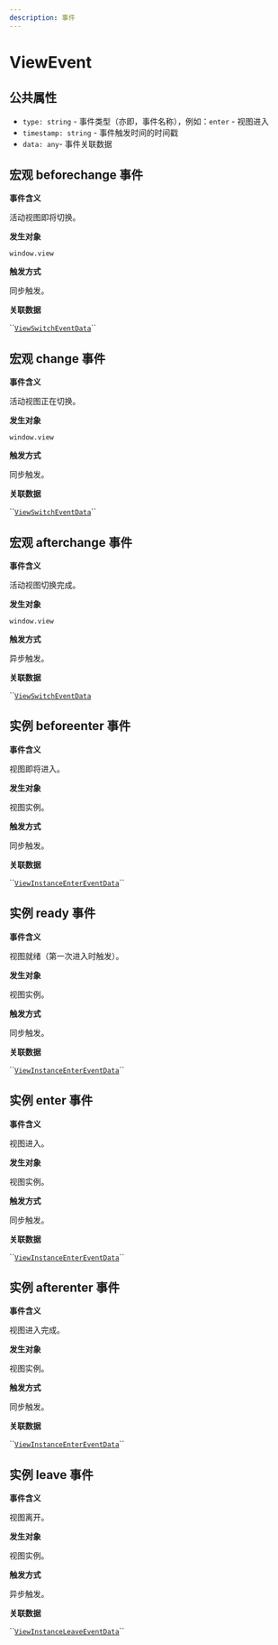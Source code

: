 ```yaml
---
description: 事件
---
```


# ViewEvent

## 公共属性

* `type: string` - 事件类型（亦即，事件名称），例如：`enter` - 视图进入
* `timestamp: string` - 事件触发时间的时间戳
* `data: any`- 事件关联数据

## 宏观 beforechange 事件

**事件含义**

活动视图即将切换。

**发生对象**

`window.view`

**触发方式**

同步触发。

**关联数据**

\`\`[`ViewSwitchEventData`]()\`\`

## 宏观 change 事件

**事件含义**

活动视图正在切换。

**发生对象**

`window.view`

**触发方式**

同步触发。

**关联数据**

\`\`[`ViewSwitchEventData`]()\`\`

## 宏观 afterchange 事件

**事件含义**

活动视图切换完成。

**发生对象**

`window.view`

**触发方式**

异步触发。

**关联数据**

\`\`[`ViewSwitchEventData`]()

## 实例 beforeenter 事件

**事件含义**

视图即将进入。

**发生对象**

视图实例。

**触发方式**

同步触发。

**关联数据**

\`\`[`ViewInstanceEnterEventData`]()\`\`

## 实例 ready 事件

**事件含义**

视图就绪（第一次进入时触发）。

**发生对象**

视图实例。

**触发方式**

同步触发。

**关联数据**

\`\`[`ViewInstanceEnterEventData`]()\`\`

## 实例 enter 事件

**事件含义**

视图进入。

**发生对象**

视图实例。

**触发方式**

同步触发。

**关联数据**

\`\`[`ViewInstanceEnterEventData`]()\`\`

## 实例 afterenter 事件

**事件含义**

视图进入完成。

**发生对象**

视图实例。

**触发方式**

同步触发。

**关联数据**

\`\`[`ViewInstanceEnterEventData`]()\`\`

## 实例 leave 事件

**事件含义**

视图离开。

**发生对象**

视图实例。

**触发方式**

异步触发。

**关联数据**

\`\`[`ViewInstanceLeaveEventData`]()\`\`

